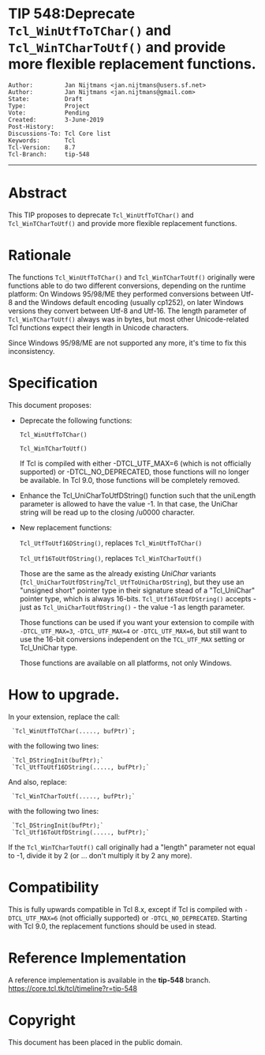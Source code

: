 # TIP 548:Deprecate `Tcl_WinUtfToTChar()` and `Tcl_WinTCharToUtf()` and provide more flexible replacement functions.
	Author:         Jan Nijtmans <jan.nijtmans@users.sf.net>
	Author:         Jan Nijtmans <jan.nijtmans@gmail.com>
	State:          Draft
	Type:           Project
	Vote:           Pending
	Created:        3-June-2019
	Post-History:   
	Discussions-To: Tcl Core list
	Keywords:       Tcl
	Tcl-Version:    8.7
	Tcl-Branch:     tip-548
-----

# Abstract

This TIP proposes to deprecate `Tcl_WinUtfToTChar()` and `Tcl_WinTCharToUtf()` and provide more flexible replacement functions.

# Rationale

The functions `Tcl_WinUtfToTChar()` and `Tcl_WinTCharToUtf()` originally were functions able to do two different conversions,
depending on the runtime platform: On Windows 95/98/ME they performed conversions between Utf-8 and the Windows default encoding
(usually cp1252), on later Windows versions they convert between Utf-8 and Utf-16. The length parameter of `Tcl_WinTCharToUtf()`
always was in bytes, but most other Unicode-related Tcl functions expect their length in Unicode characters.

Since Windows 95/98/ME are not supported any more, it's time to fix this inconsistency.

# Specification

This document proposes:

 * Deprecate the following functions:

     `Tcl_WinUtfToTChar()`

     `Tcl_WinTCharToUtf()`

   If Tcl is compiled with either -DTCL\_UTF\_MAX=6 (which is not officially supported) or -DTCL\_NO\_DEPRECATED, those functions will
   no longer be available. In Tcl 9.0, those functions will be completely removed.

 * Enhance the Tcl\_UniCharToUtfDString() function such that the uniLength parameter is allowed to
   have the value -1. In that case, the UniChar string will be read up to the closing /u0000 character.

 * New replacement functions:

     `Tcl_UtfToUtf16DString()`, replaces `Tcl_WinUtfToTChar()`

     `Tcl_Utf16ToUtfDString()`, replaces `Tcl_WinTCharToUtf()`

     Those are the same as the already existing _UniChar_ variants (`Tcl_UniCharToUtfDString`/`Tcl_UtfToUniCharDString`), but they use an "unsigned short"
     pointer type in their signature stead of a "Tcl\_UniChar" pointer type, which is always 16-bits.
     `Tcl_Utf16ToUtfDString()` accepts - just as `Tcl_UniCharToUtfDString()` - the value -1 as length parameter.

     Those functions can be used if you want your extension to compile with `-DTCL_UTF_MAX=3`, `-DTCL_UTF_MAX=4` or `-DTCL_UTF_MAX=6`,
     but still want to use the 16-bit conversions independent on the `TCL_UTF_MAX` setting or Tcl\_UniChar type.

     Those functions are available on all platforms, not only Windows.

# How to upgrade.

In your extension, replace the call:

     `Tcl_WinUtfToTChar(....., bufPtr)`;
     
with the following two lines:

     `Tcl_DStringInit(bufPtr);`
     `Tcl_UtfToUtf16DString(....., bufPtr);`

And also, replace:

     `Tcl_WinTCharToUtf(....., bufPtr);`
     
with the following two lines:

     `Tcl_DStringInit(bufPtr);`
     `Tcl_Utf16ToUtfDString(....., bufPtr);`

If the `Tcl_WinTCharToUtf()` call originally had a "length" parameter not equal to -1, divide it by 2 (or ... don't multiply it by 2 any more).


# Compatibility

This is fully upwards compatible in Tcl 8.x, except if Tcl is compiled with `-DTCL_UTF_MAX=6` (not officially supported) or
`-DTCL_NO_DEPRECATED`. Starting with Tcl 9.0, the replacement functions should be used in stead.

# Reference Implementation

A reference implementation is available in  the **tip-548** branch.
<https://core.tcl.tk/tcl/timeline?r=tip-548>

# Copyright

This document has been placed in the public domain.
